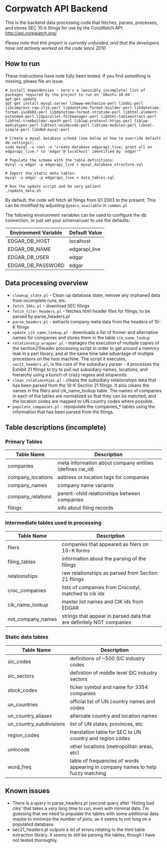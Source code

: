 # Corpwatch API Backend

This is the backend data processing code that fetches, parses, processes, and stores SEC 10-k filings for use by the CorpWatch API: http://api.corpwatch.org/

_Please note that this project is currently unfunded, and that the developers have not actively worked on the code since 2010_


## How to run
These instructions have note fully been tested. If you find something is missing, please file an issue.

```
# Install dependencies - here's a (possibly incomplete) list of packages required by the project to run on `Ubuntu 18.04`.
apt-get update
apt-get install mysql-server libwww-mechanize-perl libdbi-perl libcompress-raw-zlib-perl libdatetime-format-builder-perl libdatetime-format-iso8601-perl libdatetime-format-strptime-perl libhtml-element-extended-perl libparallel-forkmanager-perl libhtml-tableextract-perl libhtml-treebuilder-xpath-perl liblwp-protocol-https-perl liblwp-mediatypes-perl libtext-unidecode-perl libtime-modules-perl libxml-simple-perl libdbd-mysql-perl

# Create a mysql database schema (see below on how to override default db settings):
sudo mysql -u root -e "create database edgarapi_live; grant all on edgarapi_live.* to 'edgar'@'localhost' identified by 'edgar'"

# Populate the schema with the table definitions:
mysql -u edgar -p edgarapi_live < mysql_database_structure.sql

# Import the static data tables:
mysql -u edgar -p edgarapi_live < data_tables.sql

# Run the update script and be very patient
./update_data.sh
```
By default, the code will fetch all filings from Q1 2003 to the present. This can be modified  by adjusting `@years_available` in `common.pl`

The following environment variables can be used to configure the db connection, or just set your schema/user to use the defaults:

Environment Variable | Default Value
-------- | -------
EDGAR_DB_HOST | localhost
EDGAR_DB_NAME | edgarapi_live
EDGAR_DB_USER | edgar
EDGAR_DB_PASSWORD | edgar  

## Data processing overview
* `cleanup_state.pl` - Clean up database state, remove any orphaned data from incomplete runs, etc.
* `fetch_10ks.pl` - download SEC filings
* `fetch_filer_headers.pl` - fetches html header files for filings, to be parsed by parse_headers.pl
* `parse_headers.pl` - extracts company meta data from the headers of 10-K filings
* `update_cik_name_lookup.pl` - downloads a list of former and alternative names for companies and stores them in the table `cik_name_lookup`
* `relationship_wrapper.pl` - manages the execution of multiple copies of the section21Header processing script in order to get around a memory leak in a perl library, and at the same time take advantage of multiple processors on the host machine. The script it executes, `sec21_headers.pl`, is the core of the subsidiary parser - it processes the Exhibit 21 filings to try to pull out subsidiary names, locations, and hierarchy using a bunch of crazy regexs and stopwords
* `clean_relationships.pl` - cleans the subsidiary relationships data that has been parsed from the 10-K Section 21 filings.  It also cleans the names in the filers and cik_name_lookup table.  The names of companies in each of the tables are normalized so that they can be matched, and the location codes are mapped to UN country codes where possible.
* `populate_companies.pl` - repopulate the companies_* tables using the information that has been parsed from the filings.

## Table descriptions (incomplete)
### Primary Tables

Table Name | Description
---------- | ------------
companies | meta information about company entities (defines cw_id)
company_locations | address or location tags for companies
company_names | company name variants
company_relations | parent-child relationships between companies
filings | info about filing records

### Intermediate tables used in processing

Table Name | Description
---------- | ------------
filers | companies that appeared as filers on 10-K forms
filing_tables | information about the parsing of the filings
relationships | raw relationships as parsed from Section 21 filings
croc_companies | lists of companies from Crocodyl, matched to cik ids
cik_name_lookup | master list names and CIK ids from EDGAR
not_company_names | strings that appear in parsed data that are definitely NOT companies

### Static data tables

Table Name | Description
---------- | ------------
sic_codes | definitions of ~500 SIC industry codes
sic_sectors | definition of middle level SIC industry sectors
stock_codes | ticker symbol and name for 3354 companies
un_countries | official list of UN country names and codes
un_country_aliases | alternate country and location names
un_country_subdivisions | list of UN states, provinces, etc
region_codes | translation table for SEC to UN country and region codes
unlocode | other locations (metropolitan areas, etc)
word_freq | table of frequencies of words appearing in company names to help fuzzy matching

## Known issues
* There is a query in parse_headers.pl (second query after 'Hiding bad ciks' that takes a *very* long time to run, even with minimal data. I'm guessing that we need to populate the tables with some additional data maybe to minimize the number of joins, as it seems to not long on a populated database
* sec21_headers.pl outputs a *lot* of errors relating to the html table extraction library. It *seems* to still be parsing the tables, though I have not tested thoroughly. 
